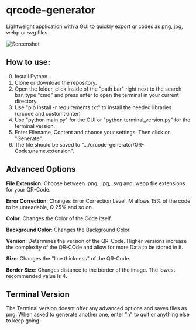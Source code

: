 # qrcode-generator
Lightweight application with a GUI to quickly export qr codes as png, jpg, webp or svg files. 

![Screenshot](https://user-images.githubusercontent.com/95617181/233199277-afeafbd2-3843-42be-9ac9-bc3fab1cdb59.png)

## How to use:

0. Install Python.
1. Clone or download the repository.
2. Open the folder, click inside of the "path bar" right next to the search bar, type "cmd" and press enter to open the terminal in your current directory.
3. Use "pip install -r requirements.txt" to install the needed libraries (qrcode and customtkinter)
4. Use "python main.py" for the GUI or "python terminal_version.py" for the terminal version.
5. Enter Filename, Content and choose your settings. Then click on "Generate".
6. The file should be saved to ".../qrcode-generator/QR-Codes/name.extension".

## Advanced Options

**File Extension**: Choose between .png, .jpg, .svg and .webp file extensions for your QR-Code.

**Error Correction**: Changes Error Correction Level. M allows 15% of the code to be unreadable, Q 25% and so on.

**Color**: Changes the Color of the Code itself.

**Background Color**: Changes the Background Color.

**Version**: Determines the version of the QR-Code. Higher versions increase the complexity of the QR-COde and allow for more Data to be stored in it.

**Size**: Changes the "line thickness" of the QR-Code.

**Border Size**: Changes distance to the border of the image. The lowest recommended value is 4.

## Terminal Version
The Terminal version doesnt offer any advanced options and saves files as png. When asked to generate another one, enter "n" to quit or anything else to keep going.


